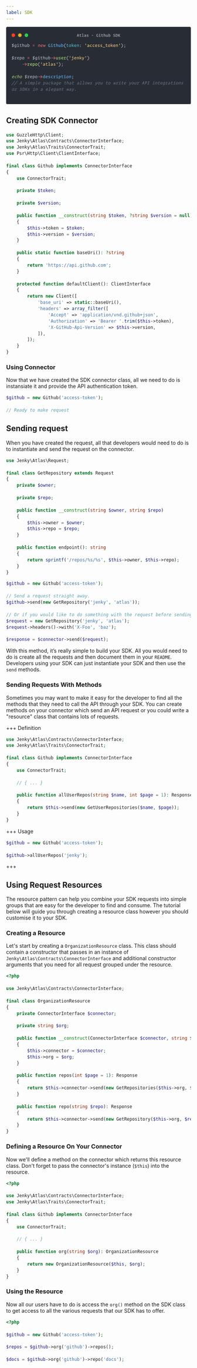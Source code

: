 ```yaml
---
label: SDK
---
```


![](../static/sdk-hero.png)

## Creating SDK Connector

```php
use GuzzleHttp\Client;
use Jenky\Atlas\Contracts\ConnectorInterface;
use Jenky\Atlas\Traits\ConnectorTrait;
use Psr\Http\Client\ClientInterface;

final class Github implements ConnectorInterface
{
    use ConnectorTrait;

    private $token;

    private $version;

    public function __construct(string $token, ?string $version = null)
    {
        $this->token = $token;
        $this->version = $version;
    }

    public static function baseUri(): ?string
    {
        return 'https://api.github.com';
    }

    protected function defaultClient(): ClientInterface
    {
        return new Client([
            'base_uri' => static::baseUri(),
            'headers' => array_filter([
                'Accept' => 'application/vnd.github+json',
                'Authorization' => 'Bearer '.trim($this->token),
                'X-GitHub-Api-Version' => $this->version,
            ]),
        ]);
    }
}
```

### Using Connector

Now that we have created the SDK connector class, all we need to do is instansiate it and provide the API authentication token.

```php
$github = new Github('access-token');

// Ready to make request
```

## Sending request

When you have created the request, all that developers would need to do is to instantiate and send the request on the connector.

```php
use Jenky\Atlas\Request;

final class GetRepository extends Request
{
    private $owner;

    private $repo;

    public function __construct(string $owner, string $repo)
    {
        $this->owner = $owner;
        $this->repo = $repo;
    }

    public function endpoint(): string
    {
        return sprintf('/repos/%s/%s', $this->owner, $this->repo);
    }
}
```

```php
$github = new Github('access-token');

// Send a request straight away.
$github->send(new GetRepository('jenky', 'atlas'));

// Or if you would like to do something with the request before sending it.
$request = new GetRepository('jenky', 'atlas');
$request->headers()->with('X-Foo', 'baz');

$response = $connector->send($request);
```

With this method, it’s really simple to build your SDK. All you would need to do is create all the requests and then document them in your `README`. Developers using your SDK can just instantiate your SDK and then use the `send` methods.

### Sending Requests With Methods

Sometimes you may want to make it easy for the developer to find all the methods that they need to call the API through your SDK. You can create methods on your connector which send an API request or you could write a "resource" class that contains lots of requests.

+++ Definition
```php
use Jenky\Atlas\Contracts\ConnectorInterface;
use Jenky\Atlas\Traits\ConnectorTrait;

final class Github implements ConnectorInterface
{
    use ConnectorTrait;

    // { ... }

    public function allUserRepos(string $name, int $page = 1): Response
    {
        return $this->send(new GetUserRepositories($name, $page));
    }
}
```
+++ Usage
```php
$github = new Github('access-token');

$github->allUserRepos('jenky');
```
+++

## Using Request Resources

The resource pattern can help you combine your SDK requests into simple groups that are easy for the developer to find and consume. The tutorial below will guide you through creating a resource class however you should customise it to your SDK.

### Creating a Resource

Let's start by creating a `OrganizationResource` class. This class should contain a constructor that passes in an instance of `Jenky\Atlas\Contracts\ConnectorInterface` and additional constructor arguments that you need for all request grouped under the resource.

```php
<?php

use Jenky\Atlas\Contracts\ConnectorInterface;

final class OrganizationResource
{
    private ConnectorInterface $connector;

    private string $org;

    public function __construct(ConnectorInterface $connector, string $org)
    {
        $this->connector = $connector;
        $this->org = $org;
    }

    public function repos(int $page = 1): Response
    {
        return $this->connector->send(new GetRepositories($this->org, $page));
    }

    public function repo(string $repo): Response
    {
        return $this->connector->send(new GetRepository($this->org, $repo));
    }
}
```

### Defining a Resource On Your Connector

Now we'll define a method on the connector which returns this resource class. Don't forget to pass the connector's instance (`$this`) into the resource.

```php
<?php

use Jenky\Atlas\Contracts\ConnectorInterface;
use Jenky\Atlas\Traits\ConnectorTrait;

final class Github implements ConnectorInterface
{
    use ConnectorTrait;

    // { ... }

    public function org(string $org): OrganizationResource
    {
        return new OrganizationResource($this, $org);
    }
}
```

### Using the Resource

Now all our users have to do is access the `org()` method on the SDK class to get access to all the various requests that our SDK has to offer.

```php
<?php

$github = new Github('access-token');

$repos = $github->org('github')->repos();

$docs = $github->org('github')->repo('docs');
```

